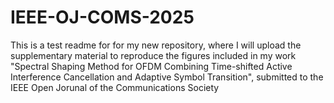 # IEEE-OJ-COMS-2025

This is a test readme for for my new repository, where I will upload the supplementary material to reproduce the figures included in my work "Spectral Shaping Method for OFDM Combining Time-shifted Active Interference Cancellation and Adaptive Symbol Transition", submitted to the IEEE Open Jorunal of the Communications Society
